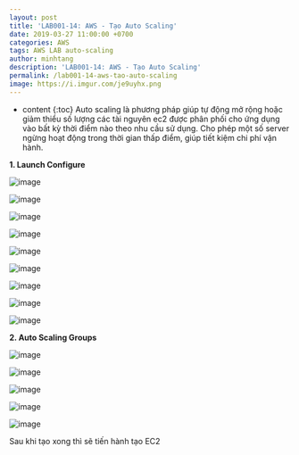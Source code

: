 ```yaml
---
layout: post
title: 'LAB001-14: AWS - Tạo Auto Scaling'
date: 2019-03-27 11:00:00 +0700
categories: AWS
tags: AWS LAB auto-scaling
author: minhtang
description: 'LAB001-14: AWS - Tạo Auto Scaling'
permalink: /lab001-14-aws-tao-auto-scaling
image: https://i.imgur.com/je9uyhx.png
---
```


* content
{:toc}
Auto scaling là phương pháp giúp tự động mở rộng hoặc giảm thiểu số lượng các tài nguyên ec2 được phân phối cho ứng dụng vào bất kỳ thời điểm nào theo nhu cầu sử dụng. Cho phép một số server ngừng hoạt động trong thời gian thấp điểm, giúp tiết kiệm chi phí vận hành.




**1. Launch Configure**

![image](https://user-images.githubusercontent.com/27756008/54739299-2cf20600-4bea-11e9-8dc5-46e591bcad9c.png)

![image](https://user-images.githubusercontent.com/27756008/54739315-38ddc800-4bea-11e9-8530-fb04288ba095.png)

![image](https://user-images.githubusercontent.com/27756008/54739320-3da27c00-4bea-11e9-8e4d-183484496b95.png)

![image](https://user-images.githubusercontent.com/27756008/54739436-ad186b80-4bea-11e9-99ee-e930180ac91b.png)

![image](https://user-images.githubusercontent.com/27756008/54739453-bf92a500-4bea-11e9-8446-30b321c17a6a.png)

![image](https://user-images.githubusercontent.com/27756008/54739472-d20cde80-4bea-11e9-9338-054965f83010.png)

![image](https://user-images.githubusercontent.com/27756008/54739506-fe285f80-4bea-11e9-8d4a-d0a3a08fa934.png)

![image](https://user-images.githubusercontent.com/27756008/54739517-06809a80-4beb-11e9-8d99-72d4d91414ea.png)

![image](https://user-images.githubusercontent.com/27756008/54739526-10a29900-4beb-11e9-9e68-4cdd0ae3b795.png)

**2. Auto Scaling Groups**

![image](https://user-images.githubusercontent.com/27756008/54739615-56f7f800-4beb-11e9-8e87-ef92183fe1ee.png)

![image](https://user-images.githubusercontent.com/27756008/54739697-a8a08280-4beb-11e9-8acb-0d8d84c609cc.png)

![image](https://user-images.githubusercontent.com/27756008/54739705-ad653680-4beb-11e9-9dcd-c05810af2409.png)

![image](https://user-images.githubusercontent.com/27756008/54739727-b8b86200-4beb-11e9-8544-bdcfde973f72.png)

![image](https://user-images.githubusercontent.com/27756008/54739739-c4a42400-4beb-11e9-8035-41d8afa44c3b.png)

Sau khi tạo xong thì sẽ tiến hành tạo EC2

